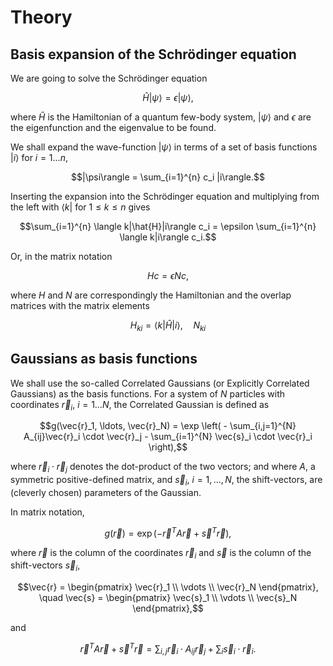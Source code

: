 # Theory

## Basis expansion of the Schrödinger equation

We are going to solve the Schrödinger equation

```math
\hat{H}|\psi\rangle = \epsilon|\psi\rangle,
```

where $\hat{H}$ is the Hamiltonian of a quantum few-body system, $|\psi\rangle$ and $\epsilon$ are the eigenfunction and the eigenvalue to be found.

We shall expand the wave-function $|\psi\rangle$ in terms of a set of basis functions $|i\rangle$ for $i = 1 \ldots n$,

```math
|\psi\rangle = \sum_{i=1}^{n} c_i |i\rangle.
```

Inserting the expansion into the Schrödinger equation and multiplying from the left with $\langle k|$ for $1 \leq k \leq n$ gives

```math
\sum_{i=1}^{n} \langle k|\hat{H}|i\rangle c_i = \epsilon \sum_{i=1}^{n} \langle k|i\rangle c_i.
```

Or, in the matrix notation

```math
Hc = \epsilon Nc,
```

where $H$ and $N$ are correspondingly the Hamiltonian and the overlap matrices with the matrix elements

```math
H_{ki} = \langle k|\hat{H}|i\rangle, \quad N_{ki}
```

## Gaussians as basis functions

We shall use the so-called Correlated Gaussians (or Explicitly Correlated Gaussians) as the basis functions. For a system of $N$ particles with coordinates $\vec{r}_i$, $i = 1 \ldots N$, the Correlated Gaussian is defined as

```math
g(\vec{r}_1, \ldots, \vec{r}_N) = \exp \left( - \sum_{i,j=1}^{N} A_{ij}\vec{r}_i \cdot \vec{r}_j - \sum_{i=1}^{N} \vec{s}_i \cdot \vec{r}_i \right),
```

where $\vec{r}_i \cdot \vec{r}_j$ denotes the dot-product of the two vectors; and where $A$, a symmetric positive-defined matrix, and $\vec{s}_i$, $i=1,\ldots,N$, the shift-vectors, are (cleverly chosen) parameters of the Gaussian.

In matrix notation,

```math
g(\vec{r}) = \exp \left( -\vec{r}^T A \vec{r} + \vec{s}^T \vec{r} \right),
```

where $\vec{r}$ is the column of the coordinates $\vec{r}_i$ and $\vec{s}$ is the column of the shift-vectors $\vec{s}_i$,

```math
\vec{r} =
\begin{pmatrix}
\vec{r}_1 \\
\vdots \\
\vec{r}_N
\end{pmatrix}, \quad
\vec{s} =
\begin{pmatrix}
\vec{s}_1 \\
\vdots \\
\vec{s}_N
\end{pmatrix},
```

and

```math
\vec{r}^T A \vec{r} + \vec{s}^T \vec{r} = \sum_{i,j} \vec{r}_i \cdot A_{ij}\vec{r}_j + \sum_i \vec{s}_i \cdot \vec{r}_i.
```
